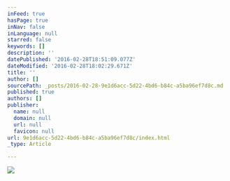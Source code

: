 ```yaml
---
inFeed: true
hasPage: true
inNav: false
inLanguage: null
starred: false
keywords: []
description: ''
datePublished: '2016-02-28T18:51:09.077Z'
dateModified: '2016-02-28T18:02:29.671Z'
title: ''
author: []
sourcePath: _posts/2016-02-28-9e1d6acc-5d22-4bd6-b84c-a5ba96ef7d8c.md
published: true
authors: []
publisher:
  name: null
  domain: null
  url: null
  favicon: null
url: 9e1d6acc-5d22-4bd6-b84c-a5ba96ef7d8c/index.html
_type: Article

---
```

![](https://the-grid-user-content.s3-us-west-2.amazonaws.com/19324924-0020-4d10-b05f-231d89e27c52.jpg)